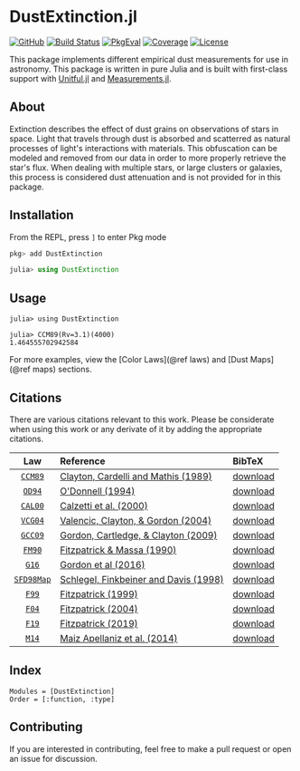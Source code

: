 # DustExtinction.jl



[![GitHub](https://img.shields.io/badge/Code-GitHub-black.svg)](https://github.com/juliaastro/DustExtinction.jl)
[![Build Status](https://github.com/juliaastro/DustExtinction.jl/workflows/CI/badge.svg?branch=master)](https://github.com/juliaastro/DustExtinction.jl/actions)
[![PkgEval](https://juliaci.github.io/NanosoldierReports/pkgeval_badges/D/DustExtinction.svg)](https://juliaci.github.io/NanosoldierReports/pkgeval_badges/report.html)
[![Coverage](https://codecov.io/gh/juliaastro/DustExtinction.jl/branch/master/graph/badge.svg)](https://codecov.io/gh/juliaastro/DustExtinction.jl)
[![License](https://img.shields.io/badge/License-MIT-yellow.svg)](https://opensource.org/licenses/MIT)

This package implements different empirical dust measurements for use in astronomy. This package is written in pure Julia and is built with first-class support with [Unitful.jl](https://github.com/painterqubits/unitful.jl) and [Measurements.jl](https://github.com/juliaphysics/measurements.jl).

## About
Extinction describes the effect of dust grains on observations of stars in space. Light that travels through dust is absorbed and scatterred as natural processes of light's interactions with materials. This obfuscation can be modeled and removed from our data in order to more properly retrieve the star's flux. When dealing with multiple stars, or large clusters or galaxies, this process is considered dust attenuation and is not provided for in this package.

## Installation

From the REPL, press `]` to enter Pkg mode

```julia
pkg> add DustExtinction

julia> using DustExtinction
```

## Usage

```jldoctest
julia> using DustExtinction

julia> CCM89(Rv=3.1)(4000)
1.464555702942584
```

For more examples, view the [Color Laws](@ref laws) and [Dust Maps](@ref maps) sections.

## Citations

There are various citations relevant to this work. Please be considerate when using this work or any derivate of it by adding the appropriate citations.

|        Law         | Reference                                                                                      | BibTeX                              |
| :----------------: | :--------------------------------------------------------------------------------------------- | :---------------------------------- |
| [`CCM89`](@ref)   | [Clayton, Cardelli and Mathis (1989)](https://ui.adsabs.harvard.edu/abs/1989ApJ...345..245C)    | [download](assets/bibtex/ccm89.bib) |
| [`OD94`](@ref)    | [O'Donnell (1994)](https://ui.adsabs.harvard.edu/abs/1994ApJ...422..158O)                       | [download](assets/bibtex/od94.bib)  |
| [`CAL00`](@ref)   | [Calzetti et al. (2000)](https://ui.adsabs.harvard.edu/abs/2000ApJ...533..682C)                 | [download](assets/bibtex/cal00.bib) |
| [`VCG04`](@ref)   | [Valencic, Clayton, & Gordon (2004)](https://ui.adsabs.harvard.edu/abs/2004ApJ...616..912V)     | [download](assets/bibtex/vcg04.bib) |
| [`GCC09`](@ref)   | [Gordon, Cartledge, & Clayton (2009)](https://ui.adsabs.harvard.edu/abs/2009ApJ...705.1320G)    | [download](assets/bibtex/gcc09.bib) |
| [`FM90`](@ref)    | [Fitzpatrick & Massa (1990)](https://ui.adsabs.harvard.edu/abs/1990ApJS...72..163F)             | [download](assets/bibtex/fm90.bib)  |
| [`G16`](@ref)     | [Gordon et al (2016) ](https://ui.adsabs.harvard.edu/abs/2016ApJ...826..104G)                   | [download](assets/bibtex/g16.bib)   |
| [`SFD98Map`](@ref) | [Schlegel, Finkbeiner and Davis (1998)](https://ui.adsabs.harvard.edu/abs/1998ApJ...500..525S) | [download](assets/bibtex/sfd98.bib) |
| [`F99`](@ref)     | [Fitzpatrick (1999)](https://ui.adsabs.harvard.edu/abs/1999PASP..111...63F)                     | [download](assets/bibtex/f99.bib)   |
| [`F04`](@ref)     | [Fitzpatrick (2004)](https://ui.adsabs.harvard.edu/abs/2004ASPC..309...33F)                     | [download](assets/bibtex/f04.bib)   |
| [`F19`](@ref)     | [Fitzpatrick (2019)](https://ui.adsabs.harvard.edu/abs/2019ApJ...886..108F)                     | [download](assets/bibtex/f19.bib)   |
| [`M14`](@ref)     | [Maiz Apellaniz et al. (2014)](https://ui.adsabs.harvard.edu/abs/2014A%26A...564A..63M)         | [download](assets/bibtex/m14.bib)   |

## Index

```@index
Modules = [DustExtinction]
Order = [:function, :type]
```

## Contributing

If you are interested in contributing, feel free to make a pull request or open an issue for discussion.
